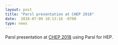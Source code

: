 ```yaml
---
layout: post
title: "Parsl presentation at CHEP 2018"
date:  2018-07-09 10:13:16 -0700
type: news
---
```

Parsl presentation at [CHEP 2018](http://chep2018.org) using Parsl for HEP.
